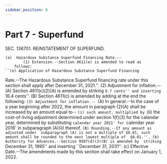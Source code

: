 ```yaml
---
sidebar_position: 8
---
```


# Part 7 - Superfund

SEC. 136701. REINSTATEMENT OF SUPERFUND.

    (a)  Hazardous Substance Superfund Financing Rate.--
            (1) Extension.--Section 4611(e) is amended to read as 
        follows:
    ``(e) Application of Hazardous Substance Superfund Financing 
Rate.--The Hazardous Substance Superfund financing rate under this 
section shall apply after December 31, 2021.''.
            (2) Adjustment for inflation.--
                    (A) Section 4611(c)(2)(A) is amended by striking 
                ``9.7 cents'' and inserting ``16.4 cents''.
                    (B) Section 4611(c) is amended by adding at the end 
                the following:
            ``(3) Adjustment for inflation.--
                    ``(A) In general.--In the case of a year beginning 
                after 2022, the amount in paragraph (2)(A) shall be 
                increased by an amount equal to--
                            ``(i) such amount, multiplied by
                            ``(ii) the cost-of-living adjustment 
                        determined under section 1(f)(3) for the 
                        calendar year, determined by substituting 
                        `calendar year 2021' for `calendar year 2016' 
                        in subparagraph (A)(ii) thereof.
                    ``(B) Rounding.--If any amount as adjusted under 
                subparagraph (A) is not a multiple of $0.01, such 
                amount shall be rounded to the next lowest multiple of 
                $0.01.''.
    (b) Authority for Advances.--Section 9507(d)(3)(B) is amended by 
striking ``December 31, 1995'' and inserting ``December 31, 2031''.
    (c) Effective Date.--The amendments made by this section shall take 
effect on January 1, 2022.
